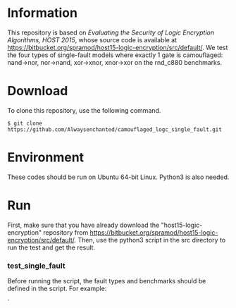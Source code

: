# Information
This repository is based on *Evaluating the Security of Logic Encryption Algorithms, HOST 2015*, whose source code is available at https://bitbucket.org/spramod/host15-logic-encryption/src/default/. We test the four types of single-fault models where exactly 1 gate is camouflaged: nand->nor, nor->nand, xor->xnor, xnor->xor on the rnd_c880 benchmarks.

# Download
To clone this repository, use the following command.

`$ git clone https://github.com/Alwaysenchanted/camouflaged_logc_single_fault.git`

# Environment
These codes should be run on Ubuntu 64-bit Linux. Python3 is also needed.

# Run
First, make sure that you have already download the "host15-logic-encryption" repository from https://bitbucket.org/spramod/host15-logic-encryption/src/default/. Then, use the python3 script in the src directory to run the test and get the result.

### test_single_fault
Before running the script, the fault types and benchmarks should be defined in the script. For example:

`


